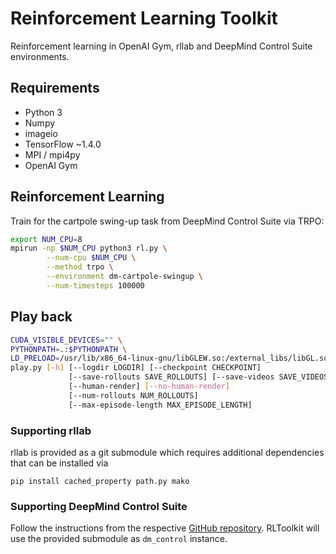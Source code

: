 # Reinforcement Learning Toolkit

Reinforcement learning in OpenAI Gym, rllab and DeepMind Control Suite environments.

## Requirements
* Python 3
* Numpy
* imageio
* TensorFlow ~1.4.0
* MPI / mpi4py
* OpenAI Gym

## Reinforcement Learning
Train for the cartpole swing-up task from DeepMind Control Suite via TRPO:
```sh
export NUM_CPU=8
mpirun -np $NUM_CPU python3 rl.py \
        --num-cpu $NUM_CPU \
        --method trpo \
        --environment dm-cartpole-swingup \
        --num-timesteps 100000
```

## Play back
```sh
CUDA_VISIBLE_DEVICES="" \
PYTHONPATH=.:$PYTHONPATH \
LD_PRELOAD=/usr/lib/x86_64-linux-gnu/libGLEW.so:/external_libs/libGL.so \
play.py [-h] [--logdir LOGDIR] [--checkpoint CHECKPOINT]
             [--save-rollouts SAVE_ROLLOUTS] [--save-videos SAVE_VIDEOS]
             [--human-render] [--no-human-render]
             [--num-rollouts NUM_ROLLOUTS]
             [--max-episode-length MAX_EPISODE_LENGTH]
```

### Supporting rllab
rllab is provided as a git submodule which requires additional dependencies that can be installed via
```
pip install cached_property path.py mako
```

### Supporting DeepMind Control Suite
Follow the instructions from the respective [GitHub repository](https://github.com/deepmind/dm_control).
RLToolkit will use the provided submodule as `dm_control` instance.